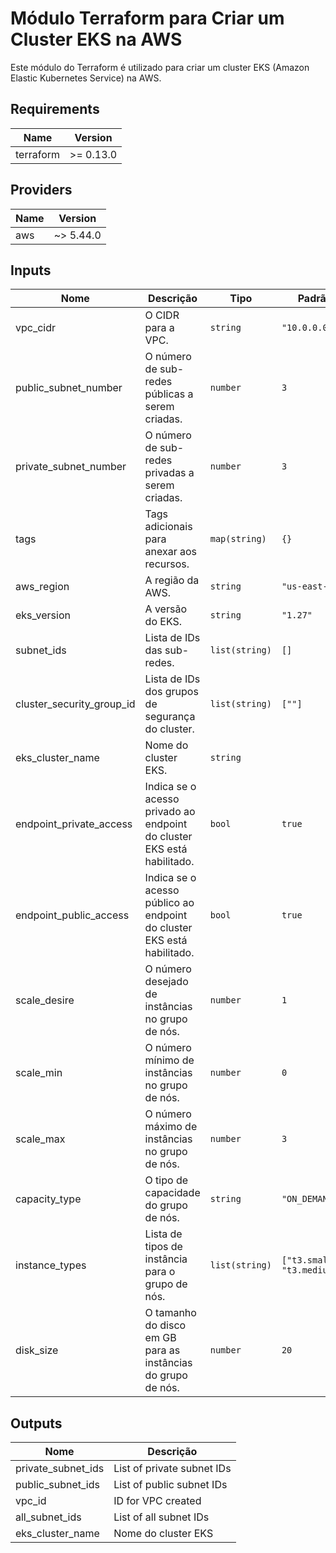 #####
# Módulo Terraform para Criar um Cluster EKS na AWS

Este módulo do Terraform é utilizado para criar um cluster EKS (Amazon Elastic Kubernetes Service) na AWS.
## Requirements

| Name | Version |
|------|---------|
| terraform | >= 0.13.0 |

## Providers

| Name | Version |
|------|---------|
| aws | ~> 5.44.0 |

## Inputs
| Nome | Descrição | Tipo | Padrão |
|------|-----------|------|--------|
| vpc_cidr | O CIDR para a VPC. | `string` | `"10.0.0.0/16"` |
| public_subnet_number | O número de sub-redes públicas a serem criadas. | `number` | `3` |
| private_subnet_number | O número de sub-redes privadas a serem criadas. | `number` | `3` |
| tags | Tags adicionais para anexar aos recursos. | `map(string)` | `{}` |
| aws_region | A região da AWS. | `string` | `"us-east-1"` |
| eks_version | A versão do EKS. | `string` | `"1.27"` |
| subnet_ids | Lista de IDs das sub-redes. | `list(string)` | `[]` |
| cluster_security_group_id | Lista de IDs dos grupos de segurança do cluster. | `list(string)` | `[""]` |
| eks_cluster_name | Nome do cluster EKS. | `string` | |
| endpoint_private_access | Indica se o acesso privado ao endpoint do cluster EKS está habilitado. | `bool` | `true` |
| endpoint_public_access | Indica se o acesso público ao endpoint do cluster EKS está habilitado. | `bool` | `true` |
| scale_desire | O número desejado de instâncias no grupo de nós. | `number` | `1` |
| scale_min | O número mínimo de instâncias no grupo de nós. | `number` | `0` |
| scale_max | O número máximo de instâncias no grupo de nós. | `number` | `3` |
| capacity_type | O tipo de capacidade do grupo de nós. | `string` | `"ON_DEMAND"` |
| instance_types | Lista de tipos de instância para o grupo de nós. | `list(string)` | `["t3.small", "t3.medium"]` |
| disk_size | O tamanho do disco em GB para as instâncias do grupo de nós. | `number` | `20` |


## Outputs

| Nome               | Descrição                               |
|--------------------|-----------------------------------------|
| private_subnet_ids | List of private subnet IDs              |
| public_subnet_ids  | List of public subnet IDs               |
| vpc_id             | ID for VPC created                      |
| all_subnet_ids     | List of all subnet IDs                  |
| eks_cluster_name   | Nome do cluster EKS                     |

